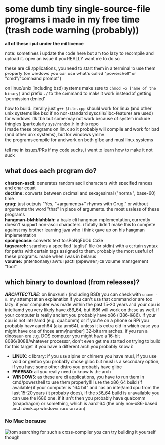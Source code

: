 # some dumb tiny single-source-file programs i made in my free time (trash code warning (probably))
**all of these i put under the mit licence**

note: sometimes i update the code here but am too lazy to recompile and upload it. open an issue if you REALLY want me to do so

these are cli applications, you need to start them in a terminal to use them properly (on windows you can use what's called "powershell" or "cmd"/"command prompt")

on linux/unix (including bsd) systems make sure to `chmod +x [name of the binary]` and prefix `./` to the command to make it work instead of getting 'permission denied'

how to build: literally just `g++ $file.cpp` should work for linux (and other unix systems like bsd if no non-standard syscalls/libc-features are used)<br>
for windows idk tbh but some may not work because of system include thingies (particularly `sys/random.h` in this repo)<br>
i made these programs on linux so it probably will compile and work for bsd (and other unix systems), but for windows ymmv<br>
the programs compile for and work on both glibc and musl linux systems<br>
<br>
tell me in issues/PRs if my code sucks, i want to learn how to make it not suck

## what does each program do?
**chargen-ascii:** generates random ascii characters with specified ranges and char count<br>
**dectime:** converts between decimal and sexagesimal ("normal", base-60) time<br>
**grug:** just outputs "Yes, "+arguments+" rhymes with Grug." or without arguments the word "that" in place of arguments. the most useless of these programs<br>
**hangman-blahblahblah:** a basic cli hangman implementation, currently doesn't support non-ascii characters. i totally didn't make this to compete against my brother learning java who i think gave up on his hangman implementation<br>
**spongecase:** converts text to sPoNgEbOb CaSe<br>
**tagsearch:** searches a specified 'taglist' file (or stdin) with a certain syntax for paths with certain tags assigned to them. probably the most useful of these programs. made when i was in belarus<br>
**volume:** (intentionally) awful pactl (pipewire?) cli volume management "tool"

## which binary to download (from releases)?
***ARCHITECTURE:*** on linux/unix (including BSD) you can check with `uname -m`. my attempt at an explanation if you can't use that command or are too lazy: if your computer was made within the past 15-20 years and your cpu is intel/amd you very likely have x86_64, but i686 will work on these as well. if your computer is really ancient you probably have x86 (i386-i686). if your cpu is not intel/amd (e.g. qualcomm) or if you're on a phone or RPi you probably have aarch64 (aka arm64), unless it is extra old in which case you might have one of those armv[number] 32-bit arm arches. if you run a dinosaur-era e.g. DOS computer you might have a 16-bit 8086/8088/whatever processor, don't even get me started on trying to build for this target. if you have a different arch you probably know it<br>
- **LINUX**: c library: if you use alpine or chimera you have musl, if you use void or gentoo you probably chose glibc but musl is a secondary option, if you have some other distro you probably have glibc<br>
- **FREEBSD**: all you really need to know is the arch<br>
- **WINDOWS**: as these are cli applications, you have to run them in cmd/powershell to use them properly!!!! use the x86_64 build (if available) if your computer is "64 bit" and has an intel/amd cpu from the last 15-20 years (it probably does), if the x86_64 build is unavailable you can use the i686 one. if it isn't then you probably have qualcomm (snapdragon) or something, which is aarch64 (the only non-x86-based arch desktop windows runs on atm)<br>
### No Mac because<br>
![tom searching for such a cross-compiler](https://i.imgur.com/4uIOScq.gif)
you can try building it yourself though
